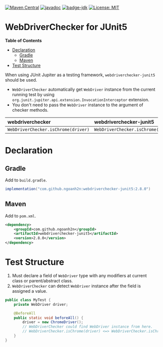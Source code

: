 [![Maven Central](https://maven-badges.herokuapp.com/maven-central/com.github.ngoanh2n/webdriverchecker-junit5/badge.svg)](https://maven-badges.herokuapp.com/maven-central/com.github.ngoanh2n/webdriverchecker-junit5)
[![javadoc](https://javadoc.io/badge2/com.github.ngoanh2n/webdriverchecker-junit5/javadoc.svg)](https://javadoc.io/doc/com.github.ngoanh2n/webdriverchecker-junit5)
[![badge-jdk](https://img.shields.io/badge/jdk-11-blue.svg)](http://www.oracle.com/technetwork/java/javase/downloads/index.html)
[![License: MIT](https://img.shields.io/badge/License-MIT-blueviolet.svg)](https://opensource.org/licenses/MIT)

# WebDriverChecker for JUnit5
**Table of Contents**
<!-- TOC -->
* [Declaration](#declaration)
    * [Gradle](#gradle)
    * [Maven](#maven)
* [Test Structure](#test-structure)
<!-- TOC -->

When using JUnit Jupiter as a testing framework, `webdriverchecker-junit5` should be used.
- `WebDriverChecker` automatically get `WebDriver` instance from the current running test by using `org.junit.jupiter.api.extension.InvocationInterceptor` extension.
- You don't need to pass the `WebDriver` instance to the argument of checker methods.

| webdriverchecker                     | webdriverchecker-junit5        |
|:-------------------------------------|:-------------------------------|
| `WebDriverChecker.isChrome(driver)`  | `WebDriverChecker.isChrome()`  |

# Declaration
## Gradle
Add to `build.gradle`.
```gradle
implementation("com.github.ngoanh2n:webdriverchecker-junit5:2.8.0")
```

## Maven
Add to `pom.xml`.
```xml
<dependency>
    <groupId>com.github.ngoanh2n</groupId>
    <artifactId>webdriverchecker-junit5</artifactId>
    <version>2.8.0</version>
</dependency>
```

# Test Structure
1. Must declare a field of `WebDriver` type with any modifiers at current class or parent/abstract class.
2. `WebDriverChecker` can detect `WebDriver` instance after the field is assigned a value.

```java
public class MyTest {
    private WebDriver driver;

    @BeforeAll
    public static void beforeAll() {
        driver = new ChromeDriver();
        // WebDriverChecker could find WebDriver instance from here.
        // WebDriverChecker.isChrome(driver) <=> WebDriverChecker.isChrome()
    }
}
```
